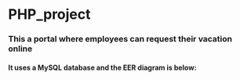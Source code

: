 # PHP_project

### This a portal where employees can request their vacation online

#### It uses a MySQL database and the EER diagram is below:
